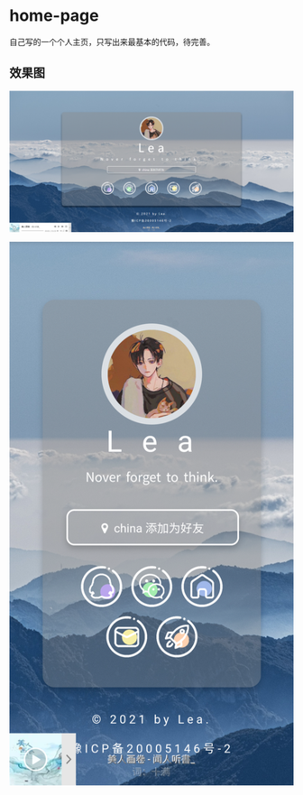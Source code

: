 # home-page

自己写的一个个人主页，只写出来最基本的代码，待完善。
## 效果图

![电脑端预览图](https://raw.githubusercontent.com/Lea321/home-page/main/demo/PC.png)

![手机端预览图](https://raw.githubusercontent.com/Lea321/home-page/main/demo/phone.png)
